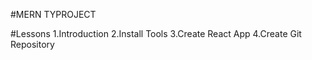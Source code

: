 #MERN TYPROJECT

#Lessons
1.Introduction
2.Install Tools
3.Create React App
4.Create Git Repository
